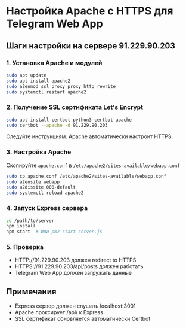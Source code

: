 # Настройка Apache с HTTPS для Telegram Web App

## Шаги настройки на сервере 91.229.90.203

### 1. Установка Apache и модулей
```bash
sudo apt update
sudo apt install apache2
sudo a2enmod ssl proxy proxy_http rewrite
sudo systemctl restart apache2
```

### 2. Получение SSL сертификата Let's Encrypt
```bash
sudo apt install certbot python3-certbot-apache
sudo certbot --apache -d 91.229.90.203
```
Следуйте инструкциям. Apache автоматически настроит HTTPS.

### 3. Настройка Apache
Скопируйте `apache.conf` в `/etc/apache2/sites-available/webapp.conf`

```bash
sudo cp apache.conf /etc/apache2/sites-available/webapp.conf
sudo a2ensite webapp
sudo a2dissite 000-default
sudo systemctl reload apache2
```

### 4. Запуск Express сервера
```bash
cd /path/to/server
npm install
npm start  # Или pm2 start server.js
```

### 5. Проверка
- HTTP://91.229.90.203 должен redirect to HTTPS
- HTTPS://91.229.90.203/api/posts должен работать
- Telegram Web App должен загружать данные

## Примечания
- Express сервер должен слушать localhost:3001
- Apache проксирует /api/ к Express
- SSL сертификат обновляется автоматически Certbot